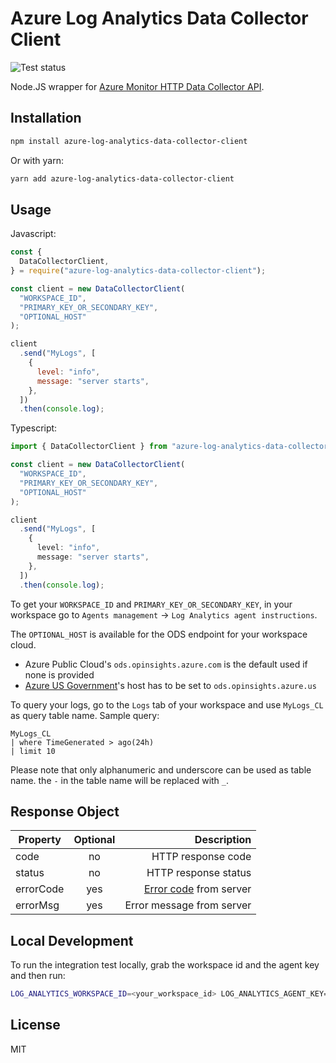 # Azure Log Analytics Data Collector Client

![Test status](https://github.com/sxwei123/azure-log-analytics-data-collector-client/workflows/Test/badge.svg?branch=master)

Node.JS wrapper for [Azure Monitor HTTP Data Collector API](https://docs.microsoft.com/en-us/azure/azure-monitor/platform/data-collector-api).

## Installation

```sh
npm install azure-log-analytics-data-collector-client
```

Or with yarn:

```sh
yarn add azure-log-analytics-data-collector-client
```

## Usage

Javascript:

```js
const {
  DataCollectorClient,
} = require("azure-log-analytics-data-collector-client");

const client = new DataCollectorClient(
  "WORKSPACE_ID",
  "PRIMARY_KEY_OR_SECONDARY_KEY",
  "OPTIONAL_HOST"
);

client
  .send("MyLogs", [
    {
      level: "info",
      message: "server starts",
    },
  ])
  .then(console.log);
```

Typescript:

```ts
import { DataCollectorClient } from "azure-log-analytics-data-collector-client";

const client = new DataCollectorClient(
  "WORKSPACE_ID",
  "PRIMARY_KEY_OR_SECONDARY_KEY",
  "OPTIONAL_HOST"
);

client
  .send("MyLogs", [
    {
      level: "info",
      message: "server starts",
    },
  ])
  .then(console.log);
```

To get your `WORKSPACE_ID` and `PRIMARY_KEY_OR_SECONDARY_KEY`, in your workspace go to `Agents management` -> `Log Analytics agent instructions`.

The `OPTIONAL_HOST` is available for the ODS endpoint for your workspace cloud.
- Azure Public Cloud's `ods.opinsights.azure.com` is the default used if none is provided
- [Azure US Government](https://learn.microsoft.com/en-us/azure/azure-government/compare-azure-government-global-azure)'s host has to be set to `ods.opinsights.azure.us`

To query your logs, go to the `Logs` tab of your workspace and use `MyLogs_CL` as query table name. Sample query:

```
MyLogs_CL
| where TimeGenerated > ago(24h)
| limit 10
```

Please note that only alphanumeric and underscore can be used as table name. the `-` in the table name will be replaced with `_`.

## Response Object

| Property  | Optional |                                                                                                             Description |
| --------- | :------: | ----------------------------------------------------------------------------------------------------------------------: |
| code      |    no    |                                                                                                      HTTP response code |
| status    |    no    |                                                                                                    HTTP response status |
| errorCode |   yes    | [Error code](https://docs.microsoft.com/en-us/azure/azure-monitor/platform/data-collector-api#return-codes) from server |
| errorMsg  |   yes    |                                                                                               Error message from server |

## Local Development

To run the integration test locally, grab the workspace id and the agent key and then run:

```sh
LOG_ANALYTICS_WORKSPACE_ID=<your_workspace_id> LOG_ANALYTICS_AGENT_KEY=<your_agent_key> yarn test
```

## License

MIT
